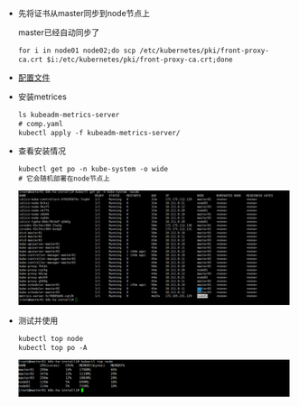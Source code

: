 * 先将证书从master同步到node节点上

  master已经自动同步了

  ```shell
  for i in node01 node02;do scp /etc/kubernetes/pki/front-proxy-ca.crt $i:/etc/kubernetes/pki/front-proxy-ca.crt;done
  ```

* [配置文件](.image/08-Metrics%E5%AE%89%E8%A3%85/comp.yaml)

* 安装metrices

  ```shell
  ls kubeadm-metrics-server
  # comp.yaml
  kubectl apply -f kubeadm-metrics-server/
  ```

* 查看安装情况

  ```shell
  kubectl get po -n kube-system -o wide
  # 它会随机部署在node节点上
  ```

  ![image-20221115180325752](.image/08-Metrics%E5%AE%89%E8%A3%85/image-20221115180325752.png)

* 测试并使用

  ```shell
  kubectl top node
  kubectl top po -A
  ```

  ![image-20221115180440031](.image/08-Metrics%E5%AE%89%E8%A3%85/image-20221115180440031.png)